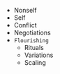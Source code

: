 - Nonself
- Self
- Conflict
- Negotiations
- `Flourishing`
   - Rituals
   - Variations
   - Scaling 

